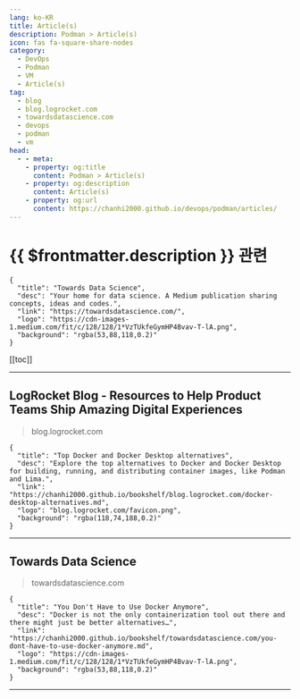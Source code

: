 ```yaml
---
lang: ko-KR
title: Article(s)
description: Podman > Article(s)
icon: fas fa-square-share-nodes
category:
  - DevOps
  - Podman
  - VM
  - Article(s)
tag:
  - blog
  - blog.logrocket.com
  - towardsdatascience.com
  - devops
  - podman
  - vm
head:
  - - meta:
    - property: og:title
      content: Podman > Article(s)
    - property: og:description
      content: Article(s)
    - property: og:url
      content: https://chanhi2000.github.io/devops/podman/articles/
---
```


# {{ $frontmatter.description }} 관련

<SiteInfo
  name="LogRocket Blog - Resources to Help Product Teams Ship Amazing Digital Experiences"
  desc="Resources to Help Product Teams Ship Amazing Digital Experiences"
  url="https://blog.logrocket.com/dev"
  logo="blog.logrocket.com/favicon.png"
  preview="blog.logrocket.com/banner.png"/>

```component VPCard
{
  "title": "Towards Data Science",
  "desc": "Your home for data science. A Medium publication sharing concepts, ideas and codes.",
  "link": "https://towardsdatascience.com/",
  "logo": "https://cdn-images-1.medium.com/fit/c/128/128/1*VzTUkfeGymHP4Bvav-T-lA.png",
  "background": "rgba(53,88,118,0.2)"
}
```

[[toc]]

---

## LogRocket Blog - Resources to Help Product Teams Ship Amazing Digital Experiences

> blog.logrocket.com

```component VPCard
{
  "title": "Top Docker and Docker Desktop alternatives",
  "desc": "Explore the top alternatives to Docker and Docker Desktop for building, running, and distributing container images, like Podman and Lima.",
  "link": "https://chanhi2000.github.io/bookshelf/blog.logrocket.com/docker-desktop-alternatives.md",
  "logo": "blog.logrocket.com/favicon.png",
  "background": "rgba(118,74,188,0.2)"
}
```

<!-- END: blog.logrocket.com -->

---

## Towards Data Science

> towardsdatascience.com

```component VPCard
{
  "title": "You Don't Have to Use Docker Anymore",
  "desc": "Docker is not the only containerization tool out there and there might just be better alternatives…",
  "link": "https://chanhi2000.github.io/bookshelf/towardsdatascience.com/you-dont-have-to-use-docker-anymore.md",
  "logo": "https://cdn-images-1.medium.com/fit/c/128/128/1*VzTUkfeGymHP4Bvav-T-lA.png",
  "background": "rgba(53,88,118,0.2)"
}
```

---

<TagLinks />